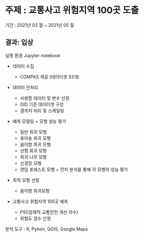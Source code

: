 # 주제 : 교통사고 위험지역 100곳 도출
기간 : 2021년 03 월 ~ 2021년 05 월

## 결과: 입상

실행 환경
Jupyter notebook


- 데이터 수집
  - COMPAS 제공 (데이터셋 33개)

- 데이터 전처리
  - 사용할 데이터 및 변수 선정
  - GID 기준 데이터셋 구성
  - 결측치 처리 및 스케일링

- 예측 모델링 + 모형 성능 평가
  - 일반 회귀 모형
  - 포아송 회귀 모형
  - 음이항 회귀 모형
  - 선형 회귀 모형
  - 회귀 나무 모형
  - 신경망 모형
  - 랜덤 포레스트 모형 + 잔차 분석을 통해 각 모형의 성능 평가

- 최적 모형 선정
  - 음이항 회귀모형

- 교통사고 위험지역 100곳 예측
  - PSI(잠재적 교통안전 개선 지수)
  - 위험도 점수 산정


분석 도구 : R, Pyhon, QGIS, Google Maps
